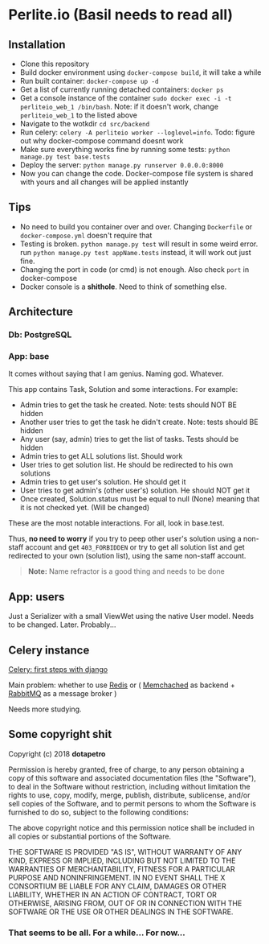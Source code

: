 # Perlite.io (Basil needs to read all)
## Installation

- Clone this repository
- Build docker environment using `docker-compose build`, it will take a while
- Run built container: `docker-compose up -d`
- Get a list of currently running detached containers: `docker ps`
- Get a console instance of the container `sudo docker exec -i -t perliteio_web_1 /bin/bash`. Note: if it doesn't work, change `perliteio_web_1` to the listed above
- Navigate to the wotkdir `cd src/backend`
- Run celery: `celery -A perliteio worker --loglevel=info`. Todo: figure out why docker-compose command doesnt work
- Make sure everything works fine by running some tests: `python manage.py test base.tests`
- Deploy the server: `python manage.py runserver 0.0.0.0:8000`
- Now you can change the code. Docker-compose file system is shared with yours and all changes will be applied instantly
## Tips

- No need to build you container over and over. Changing `Dockerfile` or `docker-compose.yml` doesn't require that
- Testing is broken. `python manage.py test` will result in some weird error. run `python manage.py test appName.tests` instead, it  will work out just fine.
- Changing the port in code (or cmd) is not enough. Also check `port` in docker-compose
- Docker console is a **shithole**. Need to think of something else.
## Architecture
### Db: PostgreSQL

### App: base
It comes without saying that I am genius. Naming god. Whatever.

This app contains Task, Solution and some interactions. For example:
- Admin tries to get the task he created. Note: tests should NOT BE hidden
- Another user tries to get the task he didn't create. Note: tests should BE hidden
- Any user (say, admin) tries to get the list of tasks. Tests should be hidden
- Admin tries to get ALL solutions list. Should work
- User tries to get solution list. He should be redirected to his own solutions
- Admin tries to get user's solution. He should get it
- User tries to get admin's (other user's) solution. He should NOT get it
- Once created, Solution.status must be equal to null (None) meaning that it is not checked yet. (Will be changed)

These are the most notable interactions. For all, look in base.test.

Thus, **no need to worry** if you try to peep other user's solution using a non-staff account and get `403_FORBIDDEN` or try to get all solution list  and get redirected to your own (solution list), using the same non-staff account.
> **Note:** Name refractor is a good thing and needs to be done


## App: users
Just  a Serializer with a small ViewWet using the native User model. Needs to be changed. Later. Probably...

## Celery instance

[Celery: first steps with django](http://docs.celeryproject.org/en/latest/django/first-steps-with-django.html)

Main problem: whether to use [Redis](https://redis.io/) or (  [Memchached](https://memcached.org/) as backend + [RabbitMQ](https://www.rabbitmq.com/) as a message broker )

Needs more studying.

## Some copyright shit
Copyright (c) 2018 **dotapetro**

Permission is hereby granted, free of charge, to any person obtaining a copy of this software and associated documentation files (the "Software"), to deal in the Software without restriction, including without limitation the rights to use, copy, modify, merge, publish, distribute, sublicense, and/or sell copies of the Software, and to permit persons to whom the Software is furnished to do so, subject to the following conditions:

The above copyright notice and this permission notice shall be included in all copies or substantial portions of the Software.

THE SOFTWARE IS PROVIDED "AS IS", WITHOUT WARRANTY OF ANY KIND, EXPRESS OR IMPLIED, INCLUDING BUT NOT LIMITED TO THE WARRANTIES OF MERCHANTABILITY, FITNESS FOR A PARTICULAR PURPOSE AND NONINFRINGEMENT. IN NO EVENT SHALL THE X CONSORTIUM BE LIABLE FOR ANY CLAIM, DAMAGES OR OTHER LIABILITY, WHETHER IN AN ACTION OF CONTRACT, TORT OR OTHERWISE, ARISING FROM, OUT OF OR IN CONNECTION WITH THE SOFTWARE OR THE USE OR OTHER DEALINGS IN THE SOFTWARE.
### That seems to be all. For a while... For now...
